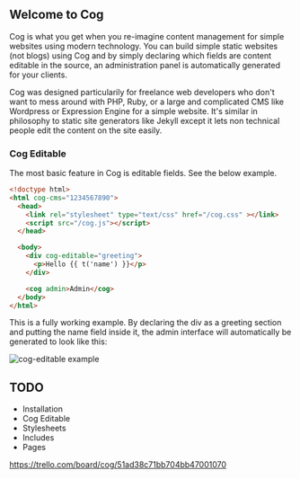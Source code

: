 ## Welcome to Cog

Cog is what you get when you re-imagine content management for simple
websites using modern technology. You can build simple static websites
(not blogs) using Cog and by simply declaring which fields are content
editable in the source, an administration panel is automatically
generated for your clients.

Cog was designed particularily for freelance web developers who don't
want to mess around with PHP, Ruby, or a large and complicated CMS like
Wordpress or Expression Engine for a simple website. It's similar in
philosophy to static site generators like Jekyll except it lets non
technical people edit the content on the site easily.

### Cog Editable

The most basic feature in Cog is editable fields. See the below example.

```html
<!doctype html>
<html cog-cms="1234567890">
  <head>
    <link rel="stylesheet" type="text/css" href="/cog.css" ></link>
    <script src="/cog.js"></script>
  </head>

  <body>
    <div cog-editable="greeting">
      <p>Hello {{ t('name') }}</p>
    </div>

    <cog admin>Admin</cog>
  </body>
</html>
```

This is a fully working example. By declaring the div as a greeting
section and putting the name field inside it, the admin interface
will automatically be generated to look like this:

![cog-editable
example](http://f.cl.ly/items/0w3f3d2o10122n3f1d0o/Screen%20Shot%202013-06-07%20at%2012.40.30%20PM.png)


## TODO

* Installation
* Cog Editable
* Stylesheets
* Includes
* Pages

https://trello.com/board/cog/51ad38c71bb704bb47001070
